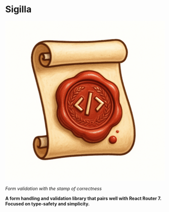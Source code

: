 # Sigilla

![Logo](docs/logo.png)

_Form validation with the stamp of correctness_

**A form handling and validation library that pairs well with React Router 7. Focused on type-safety and simplicity.**
